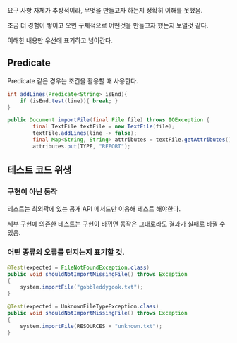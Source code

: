 요구 사항 자체가 추상적이라, 무엇을 만들고자 하는지 정확히 이해를 못했음.

조금 더 경험이 쌓이고 오면 구체적으로 어떤것을 만들고자 했는지 보일것 같다.

이해한 내용만 우선에 표기하고 넘어간다.

## Predicate

Predicate 같은 경우는 조건을 활용할 때 사용한다.

```java
int addLines(Predicate<String> isEnd){
    if (isEnd.test(line)){ break; }
}
```

```java
public Document importFile(final File file) throws IOException {
        final TextFile textFile = new TextFile(file);
        textFile.addLines(line -> false);
        final Map<String, String> attributes = textFile.getAttributes();
        attributes.put(TYPE, "REPORT");
```

## 테스트 코드 위생

### 구현이 아닌 동작

테스트는 최외곽에 있는 공개 API 메서드만 이용해 테스트 해야한다.

세부 구현에 의존한 테스트는 구현이 바뀌면 동작은 그대로라도 결과가 실패로 바뀔 수 있음.

### 어떤 종류의 오류를 던지는지 표기할 것.

```java
@Test(expected = FileNotFoundException.class)
public void shouldNotImportMissingFile() throws Exception
{
    system.importFile("gobbleddygook.txt");
}

@Test(expected = UnknownFileTypeException.class)
public void shouldNotImportMissingFile() throws Exception
{
    system.importFile(RESOURCES + "unknown.txt");
}
```
